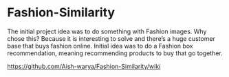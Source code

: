 # Fashion-Similarity

The initial project idea was to do something with Fashion images. Why chose this? Because it is interesting to solve and there’s a huge customer base that buys fashion online. Initial idea was to do a Fashion box recommendation, meaning recommending products to buy that go together.

https://github.com/Aish-warya/Fashion-Similarity/wiki
